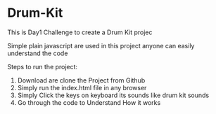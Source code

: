 # Drum-Kit

This is Day1 Challenge to create a Drum Kit projec

Simple plain javascript are used in this project anyone can easily understand the code 

Steps to run the project:

1. Download are clone the Project from Github
2. Simply run the index.html file in any browser
3. Simply Click the keys on keyboard its sounds like drum kit sounds
4. Go through the code to Understand How it works 
